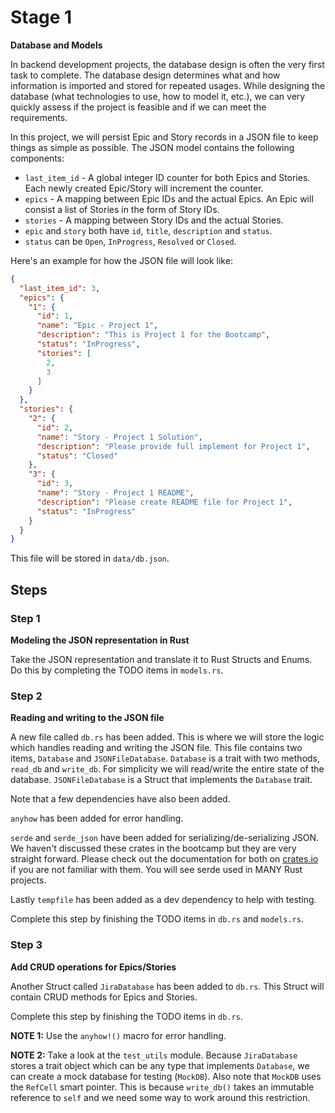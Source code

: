 # Stage 1

__Database and Models__

In backend development projects, the database design is often the very first task to complete. The database design determines what and how information is imported and stored for repeated usages. While designing the database (what technologies to use, how to model it, etc.), we can very quickly assess if the project is feasible and if we can meet the requirements.

In this project, we will persist Epic and Story records in a JSON file to keep things as simple as possible. The JSON model contains the following components:
* `last_item_id` - A global integer ID counter for both Epics and Stories. Each newly created Epic/Story will increment the counter.
* `epics` - A mapping between Epic IDs and the actual Epics. An Epic will consist a list of Stories in the form of Story IDs.
* `stories` - A mapping between Story IDs and the actual Stories.
* `epic` and `story` both have `id`, `title`, `description` and `status`.
* `status` can be `Open`, `InProgress`, `Resolved` or `Closed`. 

Here's an example for how the JSON file will look like:
```json
{
  "last_item_id": 3,
  "epics": {
    "1": {
      "id": 1,
      "name": "Epic - Project 1",
      "description": "This is Project 1 for the Bootcamp",
      "status": "InProgress",
      "stories": [
        2,
        3
      ]
    }
  },
  "stories": {
    "2": {
      "id": 2,
      "name": "Story - Project 1 Solution",
      "description": "Please provide full implement for Project 1",
      "status": "Closed"
    },
    "3": {
      "id": 3,
      "name": "Story - Project 1 README",
      "description": "Please create README file for Project 1",
      "status": "InProgress"
    }
  }
}
```

This file will be stored in `data/db.json`.

## Steps

### Step 1

__Modeling the JSON representation in Rust__

Take the JSON representation and translate it to Rust Structs and Enums. Do this by completing the TODO items in `models.rs`.

### Step 2

__Reading and writing to the JSON file__

A new file called `db.rs` has been added. This is where we will store the logic which handles reading and writing the JSON file. This file contains two items, `Database` and `JSONFileDatabase`. `Database` is a trait with two methods, `read_db` and `write_db`. For simplicity we will read/write the entire state of the database. `JSONFileDatabase` is a Struct that implements the `Database` trait. 

Note that a few dependencies have also been added.

`anyhow` has been added for error handling.

`serde` and `serde_json` have been added for serializing/de-serializing JSON. We haven't discussed these crates in the bootcamp but they are very straight forward. Please check out the documentation for both on [crates.io](https://crates.io/) if you are not familiar with them. You will see serde used in MANY Rust projects.

Lastly `tempfile` has been added as a dev dependency to help with testing.

Complete this step by finishing the TODO items in `db.rs` and `models.rs`.

### Step 3

__Add CRUD operations for Epics/Stories__

Another Struct called `JiraDatabase` has been added to `db.rs`. This Struct will contain CRUD methods for Epics and Stories. 

Complete this step by finishing the TODO items in `db.rs`. 

__NOTE 1:__ Use the `anyhow!()` macro for error handling.

__NOTE 2:__ Take a look at the `test_utils` module. Because `JiraDatabase` stores a trait object which can be any type that implements `Database`, we can create a mock database for testing (`MockDB`). Also note that `MockDB` uses the `RefCell` smart pointer. This is because `write_db()` takes an immutable reference to `self` and we need some way to work around this restriction.